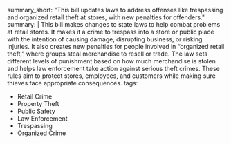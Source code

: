 summary_short: "This bill updates laws to address offenses like trespassing and organized retail theft at stores, with new penalties for offenders."
summary: |
  This bill makes changes to state laws to help combat problems at retail stores. It makes it a crime to trespass into a store or public place with the intention of causing damage, disrupting business, or risking injuries. It also creates new penalties for people involved in “organized retail theft,” where groups steal merchandise to resell or trade. The law sets different levels of punishment based on how much merchandise is stolen and helps law enforcement take action against serious theft crimes. These rules aim to protect stores, employees, and customers while making sure thieves face appropriate consequences.
tags:
  - Retail Crime
  - Property Theft
  - Public Safety
  - Law Enforcement
  - Trespassing
  - Organized Crime

